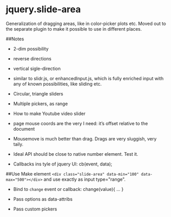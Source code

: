 # jquery.slide-area

Generalization of dragging areas, like in color-picker plots etc. Moved out to the separate plugin to make it possible to use in different places.

##Notes
* 2-dim possibility
* reverse directions
* vertical sigle-direction
* similar to slidr.js, or enhancedInput.js, which is fully enriched input with any of known possibilities, like sliding etc.
* Circular, triangle sliders

* Multiple pickers, as range


* How to make Youtube video slider
* page mouse coords are the very I need: it’s offset relative to the document

* Mousemove is much better than drag. Drags are very sluggish, very taily.

* Ideal API should be close to native number element. Test it.

* Callbacks ins tyle of jquery UI: cb(event, data);

##Use
Make element `<div class="slide-area" data-min="100" data-max="500"></div>` and use exactly as input type="range".

* Bind to `change` event or callback: change(value){ … }

* Pass options as data-attribs

* Pass custom pickers
